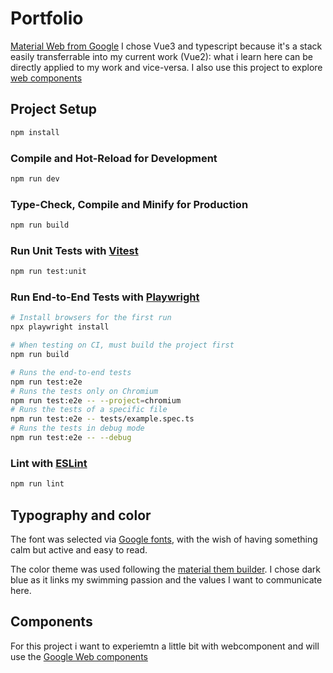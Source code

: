 # Portfolio
[Material Web from Google](https://github.com/material-components/material-web)
I chose Vue3 and typescript because it's a stack easily transferrable into my current work (Vue2): what i learn here can be directly applied to my work and vice-versa.
I also use this project to explore [web components](https://developer.mozilla.org/en-US/docs/Web/API/Web_components)

## Project Setup
 
```sh
npm install
```

### Compile and Hot-Reload for Development

```sh
npm run dev
```

### Type-Check, Compile and Minify for Production

```sh
npm run build
```

### Run Unit Tests with [Vitest](https://vitest.dev/)

```sh
npm run test:unit
```

### Run End-to-End Tests with [Playwright](https://playwright.dev)

```sh
# Install browsers for the first run
npx playwright install

# When testing on CI, must build the project first
npm run build

# Runs the end-to-end tests
npm run test:e2e
# Runs the tests only on Chromium
npm run test:e2e -- --project=chromium
# Runs the tests of a specific file
npm run test:e2e -- tests/example.spec.ts
# Runs the tests in debug mode
npm run test:e2e -- --debug
```

### Lint with [ESLint](https://eslint.org/)

```sh
npm run lint
```
## Typography and color
The font was selected via [Google fonts](https://fonts.google.com/selection), with the wish of having something calm but active and easy to read.

The color theme was used following the [material them builder](https://www.figma.com/community/plugin/1034969338659738588/material-theme-builder). I chose dark blue as it links my swimming passion and the values I want to communicate here.

## Components
For this project i want to experiemtn a little bit with webcomponent and will use the [Google Web components](https://material-web.dev/about/intro/)